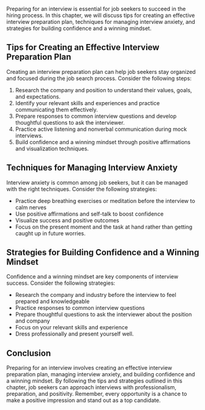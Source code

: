 
Preparing for an interview is essential for job seekers to succeed in the hiring process. In this chapter, we will discuss tips for creating an effective interview preparation plan, techniques for managing interview anxiety, and strategies for building confidence and a winning mindset.

Tips for Creating an Effective Interview Preparation Plan
---------------------------------------------------------

Creating an interview preparation plan can help job seekers stay organized and focused during the job search process. Consider the following steps:

1. Research the company and position to understand their values, goals, and expectations.
2. Identify your relevant skills and experiences and practice communicating them effectively.
3. Prepare responses to common interview questions and develop thoughtful questions to ask the interviewer.
4. Practice active listening and nonverbal communication during mock interviews.
5. Build confidence and a winning mindset through positive affirmations and visualization techniques.

Techniques for Managing Interview Anxiety
-----------------------------------------

Interview anxiety is common among job seekers, but it can be managed with the right techniques. Consider the following strategies:

* Practice deep breathing exercises or meditation before the interview to calm nerves
* Use positive affirmations and self-talk to boost confidence
* Visualize success and positive outcomes
* Focus on the present moment and the task at hand rather than getting caught up in future worries.

Strategies for Building Confidence and a Winning Mindset
--------------------------------------------------------

Confidence and a winning mindset are key components of interview success. Consider the following strategies:

* Research the company and industry before the interview to feel prepared and knowledgeable
* Practice responses to common interview questions
* Prepare thoughtful questions to ask the interviewer about the position and company
* Focus on your relevant skills and experience
* Dress professionally and present yourself well.

Conclusion
----------

Preparing for an interview involves creating an effective interview preparation plan, managing interview anxiety, and building confidence and a winning mindset. By following the tips and strategies outlined in this chapter, job seekers can approach interviews with professionalism, preparation, and positivity. Remember, every opportunity is a chance to make a positive impression and stand out as a top candidate.
